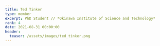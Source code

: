```yaml
---
title: Ted Tinker
type: member
excerpt: PhD Student // *Okinawa Institute of Science and Technology*
rank: 4
date: 2021-08-31 00:00:00
header:
  teaser: /assets/images/ted_tinker.png
---
```

